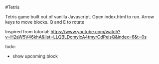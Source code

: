 #Tetris

Tetris game built out of vanilla Javascript. Open index.html to run.
Arrow keys to move blocks. Q and E to rotate

Inspired from tutorial: https://www.youtube.com/watch?v=H2aW5V46khA&list=LLQBLDcmylcA4tmyrCdPeisQ&index=6&t=0s

todo:

- show upcoming block
